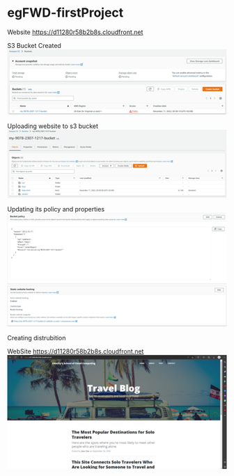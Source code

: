 # egFWD-firstProject

Website https://d11280r58b2b8s.cloudfront.net

S3 Bucket Created
![GitHub Logo](/s3-bucket-created.png)

Uploading website to s3 bucket
![GitHub Logo](/website-uploaded.png)

Updating its policy and properties 
![GitHub Logo](/policy-updated.png)
![GitHub Logo](/static-website-enabeled.png)

Creating distrubition 

WebSite https://d11280r58b2b8s.cloudfront.net
![GitHub Logo](/website.png)

